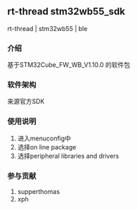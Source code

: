 ## rt-thread stm32wb55_sdk
rt-thread | stm32wb55 | ble

### 介绍
基于STM32Cube_FW_WB_V1.10.0 的软件包

### 软件架构
来源官方SDK

### 使用说明

1.  进入menuconfig中
2.  选择on line package
3.  选择peripheral libraries and drivers

### 参与贡献

1.  supperthomas
2.  xph
